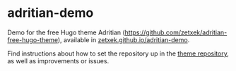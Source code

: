 # adritian-demo

Demo for the free Hugo theme Adritian (https://github.com/zetxek/adritian-free-hugo-theme), available in [zetxek.github.io/adritian-demo](https://zetxek.github.io/adritian-demo/).

Find instructions about how to set the repository up in the [theme repository](https://github.com/zetxek/adritian-free-hugo-theme), as well as improvements or issues.
